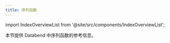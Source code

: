 ```yaml
---
title: 序列函数
---
```

import IndexOverviewList from '@site/src/components/IndexOverviewList';

本节提供 Databend 中序列函数的参考信息。

<IndexOverviewList />